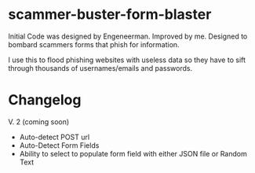 # scammer-buster-form-blaster
Initial Code was designed by Engeneerman. Improved by me. Designed to bombard scammers forms that phish for information.

I use this to flood phishing websites with useless data so they have to sift through thousands of usernames/emails and passwords.

# Changelog
V. 2 (coming soon)
- Auto-detect POST url
- Auto-Detect Form Fields
- Ability to select to populate form field with either JSON file or Random Text
